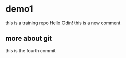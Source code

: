 # demo1
this is a training repo
Hello Odin!
this is a new comment
## more about git 
this is the fourth commit 